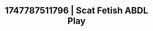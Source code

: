 ---
categories:
- Fantasy lover
- Erotic focus
- Stepsister roleplay
- Roleplay fantasies
- Butt plug play
image: /assets/images/1747787511796.jpg
layout: post
seo:
  description: Featured content with artistic ABDL Play, Scat Fetish. HD images available.
  keywords: ABDL Play, Scat Fetish
  og_image: /assets/images/1747787511796.jpg
  schema_type: VisualArtwork
tags:
- ABDL Play
- Scat Fetish
- '#1747787511796'
title: 1747787511796 | Scat Fetish ABDL Play
---